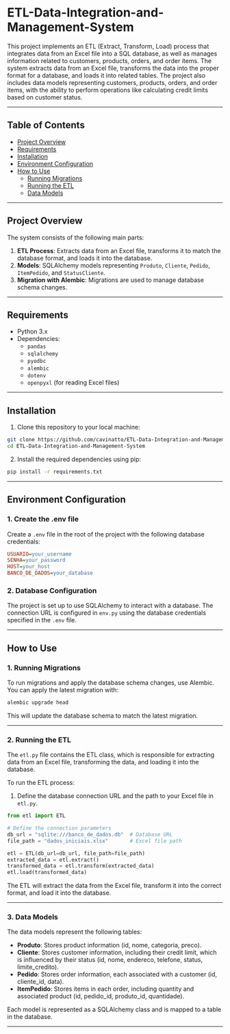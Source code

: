# ETL-Data-Integration-and-Management-System

This project implements an ETL (Extract, Transform, Load) process that integrates data from an Excel file into a SQL database, as well as manages information related to customers, products, orders, and order items. The system extracts data from an Excel file, transforms the data into the proper format for a database, and loads it into related tables. The project also includes data models representing customers, products, orders, and order items, with the ability to perform operations like calculating credit limits based on customer status.

---

## **Table of Contents**

- [Project Overview](#project-overview)
- [Requirements](#requirements)
- [Installation](#installation)
- [Environment Configuration](#environment-configuration)
- [How to Use](#how-to-use)
  - [Running Migrations](#running-migrations)
  - [Running the ETL](#running-the-etl)
  - [Data Models](#data-models)

---

## **Project Overview**

The system consists of the following main parts:

1. **ETL Process**: Extracts data from an Excel file, transforms it to match the database format, and loads it into the database.
2. **Models**: SQLAlchemy models representing `Produto`, `Cliente`, `Pedido`, `ItemPedido`, and `StatusCliente`.
3. **Migration with Alembic**: Migrations are used to manage database schema changes.

---

## **Requirements**

- Python 3.x
- Dependencies:
  - `pandas`
  - `sqlalchemy`
  - `pyodbc`
  - `alembic`
  - `dotenv`
  - `openpyxl` (for reading Excel files)

---

## **Installation**

1. Clone this repository to your local machine:

```bash
git clone https://github.com/cavinatto/ETL-Data-Integration-and-Management-System
cd ETL-Data-Integration-and-Management-System
```
2. Install the required dependencies using pip:

```bash
pip install -r requirements.txt
```

---

## Environment Configuration

### 1. Create the .env file

Create a `.env` file in the root of the project with the following database credentials:

```ini
USUARIO=your_username
SENHA=your_password
HOST=your_host
BANCO_DE_DADOS=your_database
```

### 2. Database Configuration

The project is set up to use SQLAlchemy to interact with a database. The connection URL is configured in `env.py` using the database credentials specified in the `.env` file.

---

## How to Use

### 1. Running Migrations

To run migrations and apply the database schema changes, use Alembic. You can apply the latest migration with:

```bash
alembic upgrade head
```
This will update the database schema to match the latest migration.

---

### 2. Running the ETL

The `etl.py` file contains the ETL class, which is responsible for extracting data from an Excel file, transforming the data, and loading it into the database.

To run the ETL process:

1. Define the database connection URL and the path to your Excel file in `etl.py`.

```python
from etl import ETL

# Define the connection parameters
db_url = "sqlite:///banco_de_dados.db"  # Database URL
file_path = "dados_iniciais.xlsx"       # Excel file path

etl = ETL(db_url=db_url, file_path=file_path)
extracted_data = etl.extract()
transformed_data = etl.transform(extracted_data)
etl.load(transformed_data)
```
The ETL will extract the data from the Excel file, transform it into the correct format, and load it into the database.

---

### 3. Data Models

The data models represent the following tables:

- **Produto**: Stores product information (id, nome, categoria, preco).
- **Cliente**: Stores customer information, including their credit limit, which is influenced by their status (id, nome, endereco, telefone, status, limite_credito).
- **Pedido**: Stores order information, each associated with a customer (id, cliente_id, data).
- **ItemPedido**: Stores items in each order, including quantity and associated product (id, pedido_id, produto_id, quantidade).

Each model is represented as a SQLAlchemy class and is mapped to a table in the database.

---
